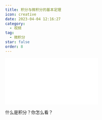 ```yaml
---
title: 积分与微积分的基本定理
icon: creative
date: 2023-04-04 12:16:27
category:
  - 视频
tag:
  - 微积分
star: false
order: 8
---
```



<div class="video-container">
  <iframe src="//player.bilibili.com/player.html?aid=654566675&bvid=BV1Fa4y1u741&cid=1082448732&page=1" scrolling="no" border="0" frameborder="no" framespacing="0" allowfullscreen="true"> </iframe>
</div>

什么是积分？你怎么看？

